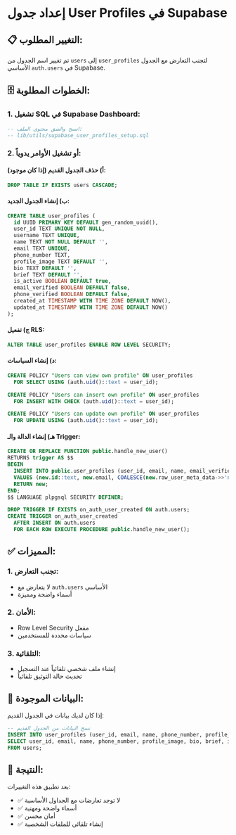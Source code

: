 # إعداد جدول User Profiles في Supabase

## 📋 **التغيير المطلوب:**

تم تغيير اسم الجدول من `users` إلى `user_profiles` لتجنب التعارض مع الجدول الأساسي `auth.users` في Supabase.

## 🗄️ **الخطوات المطلوبة:**

### **1. تشغيل SQL في Supabase Dashboard:**

```sql
-- انسخ والصق محتوى الملف:
-- lib/utils/supabase_user_profiles_setup.sql
```

### **2. أو تشغيل الأوامر يدوياً:**

#### **أ) حذف الجدول القديم (إذا كان موجود):**
```sql
DROP TABLE IF EXISTS users CASCADE;
```

#### **ب) إنشاء الجدول الجديد:**
```sql
CREATE TABLE user_profiles (
  id UUID PRIMARY KEY DEFAULT gen_random_uuid(),
  user_id TEXT UNIQUE NOT NULL,
  username TEXT UNIQUE,
  name TEXT NOT NULL DEFAULT '',
  email TEXT UNIQUE,
  phone_number TEXT,
  profile_image TEXT DEFAULT '',
  bio TEXT DEFAULT '',
  brief TEXT DEFAULT '',
  is_active BOOLEAN DEFAULT true,
  email_verified BOOLEAN DEFAULT false,
  phone_verified BOOLEAN DEFAULT false,
  created_at TIMESTAMP WITH TIME ZONE DEFAULT NOW(),
  updated_at TIMESTAMP WITH TIME ZONE DEFAULT NOW()
);
```

#### **ج) تفعيل RLS:**
```sql
ALTER TABLE user_profiles ENABLE ROW LEVEL SECURITY;
```

#### **د) إنشاء السياسات:**
```sql
CREATE POLICY "Users can view own profile" ON user_profiles
  FOR SELECT USING (auth.uid()::text = user_id);

CREATE POLICY "Users can insert own profile" ON user_profiles
  FOR INSERT WITH CHECK (auth.uid()::text = user_id);

CREATE POLICY "Users can update own profile" ON user_profiles
  FOR UPDATE USING (auth.uid()::text = user_id);
```

#### **هـ) إنشاء الدالة والـ Trigger:**
```sql
CREATE OR REPLACE FUNCTION public.handle_new_user()
RETURNS trigger AS $$
BEGIN
  INSERT INTO public.user_profiles (user_id, email, name, email_verified)
  VALUES (new.id::text, new.email, COALESCE(new.raw_user_meta_data->>'name', split_part(new.email, '@', 1)), new.email_confirmed_at IS NOT NULL);
  RETURN new;
END;
$$ LANGUAGE plpgsql SECURITY DEFINER;

DROP TRIGGER IF EXISTS on_auth_user_created ON auth.users;
CREATE TRIGGER on_auth_user_created
  AFTER INSERT ON auth.users
  FOR EACH ROW EXECUTE PROCEDURE public.handle_new_user();
```

## ✅ **المميزات:**

### **1. تجنب التعارض:**
- لا يتعارض مع `auth.users` الأساسي
- أسماء واضحة ومميزة

### **2. الأمان:**
- Row Level Security مفعل
- سياسات محددة للمستخدمين

### **3. التلقائية:**
- إنشاء ملف شخصي تلقائياً عند التسجيل
- تحديث حالة التوثيق تلقائياً

## 🔄 **البيانات الموجودة:**

إذا كان لديك بيانات في الجدول القديم:
```sql
-- نسخ البيانات من الجدول القديم
INSERT INTO user_profiles (user_id, email, name, phone_number, profile_image, bio, brief, is_active, email_verified, phone_verified, created_at, updated_at)
SELECT user_id, email, name, phone_number, profile_image, bio, brief, is_active, email_verified, phone_verified, created_at, updated_at
FROM users;
```

## 🎯 **النتيجة:**

بعد تطبيق هذه التغييرات:
- ✅ لا توجد تعارضات مع الجداول الأساسية
- ✅ أسماء واضحة ومهنية
- ✅ أمان محسن
- ✅ إنشاء تلقائي للملفات الشخصية
